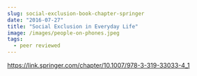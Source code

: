 ```yaml
---
slug: social-exclusion-book-chapter-springer
date: "2016-07-27"
title: "Social Exclusion in Everyday Life"
image: /images/people-on-phones.jpeg
tags:
  - peer reviewed
---
```


https://link.springer.com/chapter/10.1007/978-3-319-33033-4_1
